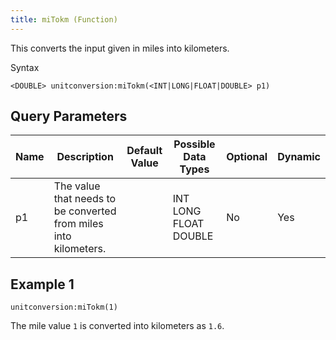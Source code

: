 ```yaml
---
title: miTokm (Function)
---
```


This converts the input given in miles into kilometers.

Syntax

    <DOUBLE> unitconversion:miTokm(<INT|LONG|FLOAT|DOUBLE> p1)

## Query Parameters

| Name | Description                                                      | Default Value | Possible Data Types   | Optional | Dynamic |
|------|------------------------------------------------------------------|---------------|-----------------------|----------|---------|
| p1   | The value that needs to be converted from miles into kilometers. |               | INT LONG FLOAT DOUBLE | No       | Yes     |

## Example 1

    unitconversion:miTokm(1)

The mile value `1` is converted into kilometers as `1.6`.
